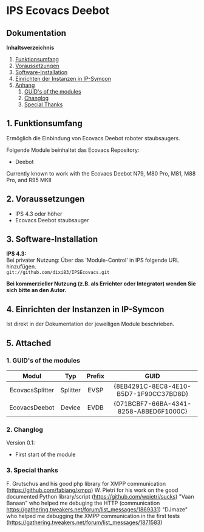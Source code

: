 # IPS Ecovacs Deebot

## Dokumentation

**Inhaltsverzeichnis**

1. [Funktionsumfang](#1-funktionsumfang)  
2. [Voraussetzungen](#2-voraussetzungen)  
3. [Software-Installation](#3-software-installation) 
4. [Einrichten der Instanzen in IP-Symcon](#4-einrichten-der-instanzen-in-ip-symcon)
5. [Anhang](#5-anhang)  
    1. [GUID's of the modules](#1-guid-der-module)
    2. [Changlog](#2-changlog)
    3. [Special Thanks](#3-special-thanks)

## 1. Funktionsumfang

Ermöglich die Einbindung von Ecovacs Deebot roboter staubsaugers.

Folgende Module beinhaltet das Ecovacs Repository:

- Deebot

Currently known to work with the Ecovacs Deebot N79, M80 Pro, M81, M88 Pro, and R95 MKII

## 2. Voraussetzungen

 - IPS 4.3 oder höher  
 - Ecovacs Deebot staubsauger 

## 3. Software-Installation

**IPS 4.3:**  
   Bei privater Nutzung: Über das 'Module-Control' in IPS folgende URL hinzufügen.  
    `git://github.com/dixi83/IPSEcovacs.git`  

   **Bei kommerzieller Nutzung (z.B. als Errichter oder Integrator) wenden Sie sich bitte an den Autor.**  

## 4. Einrichten der Instanzen in IP-Symcon

Ist direkt in der Dokumentation der jeweiligen Module beschrieben.  

## 5. Attached

###  1. GUID's of the modules

 
| Modul           | Typ      | Prefix  | GUID                                   |
| :-------------: | :------: | :-----: | :------------------------------------: |
| EcovacsSplitter | Splitter | EVSP    | {8EB4291C-8EC8-4E10-B5D7-1F90CC37BD8D} |
| EcovacsDeebot   | Device   | EVDB    | {071BCBF7-66BA-4341-8258-A8BED6F1000C} |


### 2. Changlog

Version 0.1:  
 - First start of the module 

### 3. Special thanks

F. Grutschus and his good php library for XMPP communication (https://github.com/fabiang/xmpp)
W. Pietri for his work on the good documented Python library/script (https://github.com/wpietri/sucks)
"Vaan Banaan" who helped me debuging the HTTP (communication https://gathering.tweakers.net/forum/list_messages/1869331)
"DJmaze" who helped me debugging the XMPP communication in the first tests (https://gathering.tweakers.net/forum/list_messages/1871583)